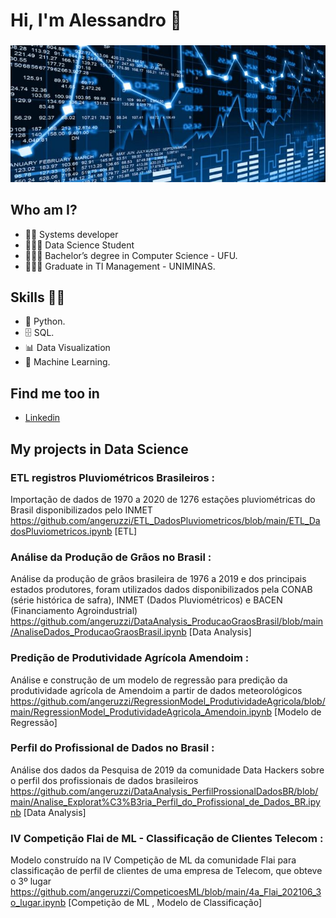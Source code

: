  # **Hi, I'm Alessandro** 👋 
###  
![GitHub Logo](fundo_ds_git.JPG)

## Who am I? 

* 👨‍💻 Systems developer
* 🧑🏻‍🎓 Data Science Student
* 👨🏼‍🎓 Bachelor’s degree in Computer Science - UFU.
* 👨🏼‍🎓 Graduate in TI Management - UNIMINAS.

## Skills 👩‍💻

* 🐍 Python.
* 🗄 SQL.
* 📊 Data Visualization
* 🔮 Machine Learning. 

## Find me too in

*  [Linkedin]( https://www.linkedin.com/in/alessandroangeruzzi/ )

## **My projects in Data Science**

### **ETL registros Pluviométricos Brasileiros** :  

Importação de dados de 1970 a 2020 de 1276 estações pluviométricas do Brasil disponibilizados pelo INMET
<br>https://github.com/angeruzzi/ETL_DadosPluviometricos/blob/main/ETL_DadosPluviometricos.ipynb [ETL]

### **Análise da Produção de Grãos no Brasil** : 

Análise da produção de grãos brasileira de 1976 a 2019 e dos principais estados produtores, foram utilizados dados disponibilizados pela CONAB (série histórica de safra), INMET (Dados Pluviométricos) e BACEN (Financiamento Agroindustrial) 
<br>https://github.com/angeruzzi/DataAnalysis_ProducaoGraosBrasil/blob/main/AnaliseDados_ProducaoGraosBrasil.ipynb [Data Analysis]
<br>

### **Predição de Produtividade Agrícola Amendoim** :  

Análise e construção de um modelo de regressão para predição da produtividade agrícola de Amendoim a partir de dados meteorológicos
<br>https://github.com/angeruzzi/RegressionModel_ProdutividadeAgricola/blob/main/RegressionModel_ProdutividadeAgricola_Amendoin.ipynb [Modelo de Regressão]
<br>

### **Perfil do Profissional de Dados no Brasil** : 

Análise dos dados da Pesquisa de 2019 da comunidade Data Hackers sobre o perfil dos profissionais de dados brasileiros
<br>https://github.com/angeruzzi/DataAnalysis_PerfilProssionalDadosBR/blob/main/Analise_Explorat%C3%B3ria_Perfil_do_Profissional_de_Dados_BR.ipynb  [Data Analysis]
<br>

### **IV Competição Flai de ML - Classificação de Clientes Telecom** : 

Modelo construído na IV Competição de ML da comunidade Flai para classificação de perfil de clientes de uma empresa de Telecom, que obteve o 3º lugar
<br>https://github.com/angeruzzi/CompeticoesML/blob/main/4a_Flai_202106_3o_lugar.ipynb [Competição de ML , Modelo de Classificação]
<br>

<!--
**angeruzzi/angeruzzi** is a ✨ _special_ ✨ repository because its `README.md` (this file) appears on your GitHub profile.

Here are some ideas to get you started:

- 🔭 I’m currently working on ...
- 🌱 I’m currently learning ...
- 👯 I’m looking to collaborate on ...
- 🤔 I’m looking for help with ...
- 💬 Ask me about ...
- 📫 How to reach me: ...
- 😄 Pronouns: ...
- ⚡ Fun fact: ...
-->
